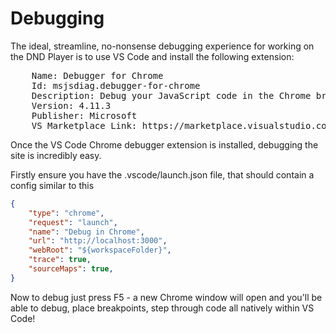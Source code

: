 # Debugging

The ideal, streamline, no-nonsense debugging experience for working on the DND Player
is to use VS Code and install the following extension:

<pre>
    Name: Debugger for Chrome
    Id: msjsdiag.debugger-for-chrome
    Description: Debug your JavaScript code in the Chrome browser, or any other target that supports the Chrome Debugger protocol.
    Version: 4.11.3
    Publisher: Microsoft
    VS Marketplace Link: https://marketplace.visualstudio.com/items?itemName=msjsdiag.debugger-for-chrome
</pre>

Once the VS Code Chrome debugger extension is installed, debugging the site is incredibly easy.

Firstly ensure you have the .vscode/launch.json file, that should contain a config similar to this

``` json
{
    "type": "chrome",
    "request": "launch",
    "name": "Debug in Chrome",
    "url": "http://localhost:3000",
    "webRoot": "${workspaceFolder}",
    "trace": true,
    "sourceMaps": true,
}
```

Now to debug just press F5 - a new Chrome window will open and you'll be able to debug, place breakpoints, step
through code all natively within VS Code!